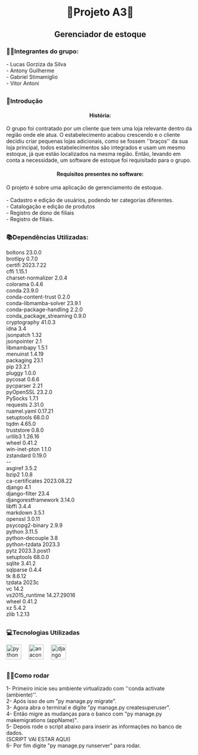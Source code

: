 <h1 align="center">📝Projeto A3📝</h1>

<h2 align="center">Gerenciador de estoque</h2>

<h3 align="left">🙋‍♂️Integrantes do grupo:</h3>

<p align="left">- Lucas Gorziza da Silva<br>- Antony Guilherme<br>- Gabriel Stimamiglio<br>- Vitor Antoni</p>

<h2 align="left"></h2>

<h3 align="left">🔎Introdução</h3>

<h4 align="center">História:</h4>

<p align="left">O grupo foi contratado por um cliente que tem uma loja relevante dentro da região onde ele atua. O estabelecimento acabou crescendo e o cliente decidiu criar pequenas lojas adicionais, como se fossem ''braços'' da sua loja principal, todos estabelecimentos são integrados e usam um mesmo estoque, já que estão localizados na mesma região. Então, levando em conta a necessidade, um software de estoque foi requisitado para o grupo.</p>

<h4 align="center">Requisitos presentes no software:</h4>

<p align="left">O projeto é sobre uma aplicação de gerenciamento de estoque. <br><br>- Cadastro e edição de usuários, podendo ter categorias diferentes.<br>- Catalogação e edição de produtos<br>- Registro de dono de filiais<br>- Registro de filiais.</p>
<h2 align="left"></h2>

<h3 align="left">📚Dependências Utilizadas:</h3>

<p align="left">boltons                 23.0.0   <br>brotlipy                0.7.0<br>certifi                 2023.7.22<br>cffi                    1.15.1<br>charset-normalizer      2.0.4<br>colorama                0.4.6<br>conda                   23.9.0<br>conda-content-trust     0.2.0<br>conda-libmamba-solver   23.9.1<br>conda-package-handling  2.2.0<br>conda_package_streaming 0.9.0<br>cryptography            41.0.3<br>idna                    3.4<br>jsonpatch               1.32<br>jsonpointer             2.1<br>libmambapy              1.5.1<br>menuinst                1.4.19<br>packaging               23.1<br>pip                     23.2.1<br>pluggy                  1.0.0<br>pycosat                 0.6.6<br>pycparser               2.21<br>pyOpenSSL               23.2.0<br>PySocks                 1.7.1<br>requests                2.31.0<br>ruamel.yaml             0.17.21<br>setuptools              68.0.0<br>tqdm                    4.65.0<br>truststore              0.8.0<br>urllib3                 1.26.16<br>wheel                   0.41.2<br>win-inet-pton           1.1.0<br>zstandard               0.19.0<br>--<br>asgiref                   3.5.2<br>bzip2                     1.0.8<br>ca-certificates           2023.08.22<br>django                    4.1<br>django-filter             23.4<br>djangorestframework       3.14.0<br>libffi                    3.4.4<br>markdown                  3.5.1 <br>openssl                   3.0.11<br>psycopg2-binary           2.9.9<br>python                    3.11.5 <br>python-decouple           3.8<br>python-tzdata             2023.3<br>pytz                      2023.3.post1<br>setuptools                68.0.0<br>sqlite                    3.41.2<br>sqlparse                  0.4.4<br>tk                        8.6.12<br>tzdata                    2023c<br>vc                        14.2<br>vs2015_runtime            14.27.29016<br>wheel                     0.41.2<br>xz                        5.4.2<br>zlib                      1.2.13</p>

<h2 align="left"></h2>

<h3 align="left">💻Tecnologias Utilizadas</h3>

<div align="left">
  <img src="https://cdn.jsdelivr.net/gh/devicons/devicon/icons/python/python-original.svg" height="40" alt="python logo"  />
  <img width="12" />
  <img src="https://cdn.jsdelivr.net/gh/devicons/devicon/icons/anaconda/anaconda-original.svg" height="40" alt="anaconda logo"  />
  <img width="12" />
  <img src="https://cdn.jsdelivr.net/gh/devicons/devicon/icons/django/django-plain.svg" height="40" alt="django logo"  />
</div>

<h2 align="left"></h2>

<h3 align="left">👨‍💻Como rodar</h3>

<p align="left">
1- Primeiro inicie seu ambiente virtualizado com ''conda activate (ambiente)''.<br>
2- Após isso de um "py manage.py migrate".<br>
3- Agora abra o terminal e digite "py manage.py createsuperuser".<br>
4- Então migre as mudanças para o banco com "py manage.py makemigrations (appName)".<br>
5- Depois rode o script abaixo para inserir as informações no banco de dados.<br>
(SCRIPT VAI ESTAR AQUI)<br>
6- Por fim digite "py manage.py runserver" para rodar.</p><br>
